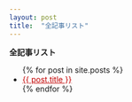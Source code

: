 ```yaml
--- 
layout: post
title:  "全記事リスト"
---
```


**全記事リスト**

<ul>
  {% for post in site.posts %}
    <li>
      <a style="color: #C30000;" href="{{ post.url }}" target=top>{{ post.title }}</a>
    </li>
  {% endfor %}
</ul>

